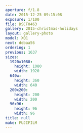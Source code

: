 ```yaml
---
aperture: f/1.8
date: 2015-12-25 09:15:08
exposure: 1/100
file: DSCF0463
gallery: 2015-christmas-holidays
layout: gallery-photo
model: XQ1
next: debaa56
ordering: 1
previous: 1637
sizes:
  1920x1080:
    height: 1080
    width: 1920
  640w:
    height: 360
    width: 640
  200x200:
    height: 200
    width: 200
  96x96:
    height: 96
    width: 96
title: null
make: FUJIFILM
---
```

